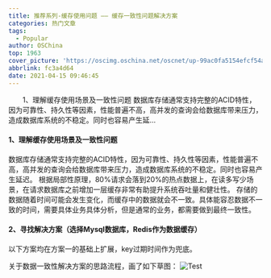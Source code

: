 ```yaml
---
title: 推荐系列-缓存使用问题 —— 缓存一致性问题解决方案
categories: 热门文章
tags:
  - Popular
author: OSChina
top: 1963
cover_picture: 'https://oscimg.oschina.net/oscnet/up-99ac0fa5154efcf54ac0d2d25c37458fd27.png'
abbrlink: fc3a4d64
date: 2021-04-15 09:46:45
---
```


&emsp;&emsp;1、理解缓存使用场景及一致性问题 数据库存储通常支持完整的ACID特性，因为可靠性、持久性等因素，性能普遍不高，高并发的查询会给数据库带来压力，造成数据库系统的不稳定。同时也容易产生延...
<!-- more -->

                                                                                                                                                                                         
#### 1、理解缓存使用场景及一致性问题 
数据库存储通常支持完整的ACID特性，因为可靠性、持久性等因素，性能普遍不高，高并发的查询会给数据库带来压力，造成数据库系统的不稳定。同时也容易产生延迟。 根据局部性原理，80%请求会落到20%的热点数据上，在读多写少场景，在请求数据库之前增加一层缓存非常有助提升系统吞吐量和健壮性。 
存储的数据随着时间可能会发生变化，而缓存中的数据就会不一致。具体能容忍数据不一致的时间，需要具体业务具体分析，但是通常的业务，都需要做到最终一致性。 
 
#### 2、寻找解决方案（选择Mysql数据库，Redis作为数据缓存） 
 
以下方案均在方案一的基础上扩展，key过期时间作为兜底。 
 
 
 
关于数据一致性解决方案的思路流程，画了如下草图： 
![Test](https://oscimg.oschina.net/oscnet/up-99ac0fa5154efcf54ac0d2d25c37458fd27.png  '缓存使用问题 —— 缓存一致性问题解决方案') 
  
 
                                        